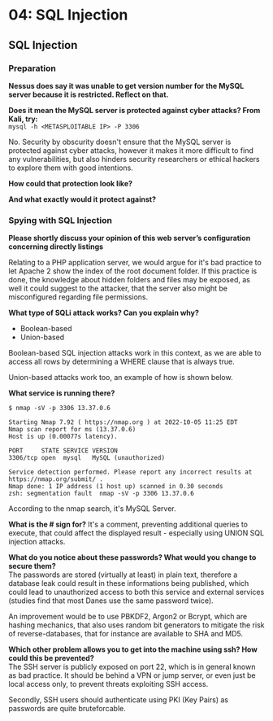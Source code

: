 # 04: SQL Injection

## SQL Injection

### Preparation

**Nessus does say it was unable to get version number for the MySQL server because it is restricted. Reflect on that.**

**Does it mean the MySQL server is protected against cyber attacks? From Kali, try:**  
`mysql -h <METASPLOITABLE IP> -P 3306`

No. Security by obscurity doesn't ensure that the MySQL server is protected against cyber attacks, however it makes it more difficult to find any vulnerabilities, but also hinders security researchers or ethical hackers to explore them with good intentions.

**How could that protection look like?**  


**And what exactly would it protect against?**  


### Spying with SQL Injection
**Please shortly discuss your opinion of this web server’s configuration concerning directly listings**

Relating to a PHP application server, we would argue for it's bad practice to let Apache 2 show the index of the root document folder. If this practice is done, the knowledge about hidden folders and files may be exposed, as well it could suggest to the attacker, that the server also might be misconfigured regarding file permissions.

**What type of SQLi attack works? Can you explain why?**  
* Boolean-based
* Union-based

Boolean-based SQL injection attacks work in this context, as we are able to access all rows by determining a WHERE clause that is always true.

Union-based attacks work too, an example of how is shown below.


**What service is running there?**
```
$ nmap -sV -p 3306 13.37.0.6

Starting Nmap 7.92 ( https://nmap.org ) at 2022-10-05 11:25 EDT
Nmap scan report for ms (13.37.0.6)
Host is up (0.00077s latency).

PORT     STATE SERVICE VERSION
3306/tcp open  mysql   MySQL (unauthorized)

Service detection performed. Please report any incorrect results at https://nmap.org/submit/ .
Nmap done: 1 IP address (1 host up) scanned in 0.30 seconds
zsh: segmentation fault  nmap -sV -p 3306 13.37.0.6
```

According to the nmap search, it's MySQL Server.

**What is the \# sign for?**
It's a comment, preventing additional queries to execute, that could affect the displayed result - especially using UNION SQL injection attacks.

**What do you notice about these passwords? What would you change to secure them?**  
The passwords are stored (virtually at least) in plain text, therefore a database leak could result in these informations being published, which could lead to unauthorized access to both this service and external services (studies find that most Danes use the same password twice).

An improvement would be to use PBKDF2, Argon2 or Bcrypt, which are hashing mechanics, that also uses random bit generators to mitigate the risk of reverse-databases, that for instance are available to SHA and MD5.

**Which other problem allows you to get into the machine using ssh? How could this be prevented?**  
The SSH server is publicly exposed on port 22, which is in general known as bad practice. It should be behind a VPN or jump server, or even just be local access only, to prevent threats exploiting SSH access.

Secondly, SSH users should authenticate using PKI (Key Pairs) as passwords are quite bruteforcable.


